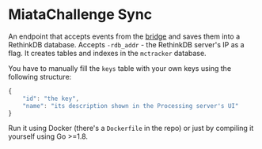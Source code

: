 # MiataChallenge Sync

An endpoint that accepts events from the
[bridge](https://github.com/miatachallenge/bridge) and saves them into
a RethinkDB database. Accepts `-rdb_addr` - the RethinkDB server's IP as a flag.
It creates tables and indexes in the `mctracker` database.

You have to manually fill the `keys` table with your own keys using the following
structure:

```javascript
{
	"id": "the key",
	"name": "its description shown in the Processing server's UI"
}
```

Run it using Docker (there's a `Dockerfile` in the repo) or just by compiling
it yourself using Go >=1.8.
